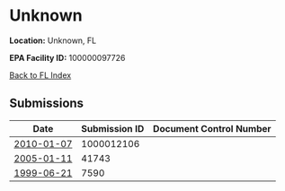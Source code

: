 # Unknown

**Location:** Unknown, FL

**EPA Facility ID:** 100000097726

[Back to FL Index](../../index.md)

## Submissions

| Date | Submission ID | Document Control Number |
|------|--------------|-------------------------|
| [2010-01-07](submissions/1000012106.md) | 1000012106 |  |
| [2005-01-11](submissions/41743.md) | 41743 |  |
| [1999-06-21](submissions/7590.md) | 7590 |  |
